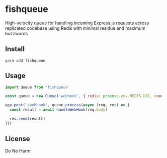 # fishqueue
High-velocity queue for handling incoming Express.js requests across replicated codebase using Redis with minimal residue and maximum buzzwords

## Install
```
yarn add fishqueue
```

## Usage
```js
import Queue from 'fishqueue'

const queue = new Queue('webhook', { redis: process.env.REDIS_URI, concurrency: 3 })

app.post('/webhook', queue.process(async (req, res) => {
  const result = await handleWebHook(req.body)

  res.send(result)
}))
```

## License
Do No Harm
